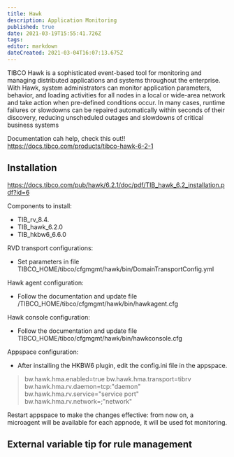 ```yaml
---
title: Hawk
description: Application Monitoring
published: true
date: 2021-03-19T15:55:41.726Z
tags: 
editor: markdown
dateCreated: 2021-03-04T16:07:13.675Z
---
```


TIBCO Hawk is a sophisticated event-based tool for monitoring and managing distributed applications and systems throughout the enterprise. With Hawk, system administrators can monitor application parameters, behavior, and loading activities for all nodes in a local or wide-area network and take action when pre-defined conditions occur. In many cases, runtime failures or slowdowns can be repaired automatically within seconds of their discovery, reducing unscheduled outages and slowdowns of critical business systems

Documentation cah help, check this out!!
https://docs.tibco.com/products/tibco-hawk-6-2-1

## Installation

https://docs.tibco.com/pub/hawk/6.2.1/doc/pdf/TIB_hawk_6.2_installation.pdf?id=6

Components to install:
- TIB_rv_8.4.
- TIB_hawk_6.2.0
- TIB_hkbw6_6.6.0

RVD transport configurations:
- Set parameters in file 	TIBCO_HOME/tibco/cfgmgmt/hawk/bin/DomainTransportConfig.yml

Hawk agent configuration:
- Follow the documentation and update file /TIBCO_HOME/tibco/cfgmgmt/hawk/bin/hawkagent.cfg



Hawk console configuration:
- Follow the documentation and update file 
	TIBCO_HOME/tibco/cfgmgmt/hawk/bin/hawkconsole.cfg
  
Appspace configuration:
- After installing the HKBW6 plugin, edit the config.ini file in the appspace.

> bw.hawk.hma.enabled=true
> bw.hawk.hma.transport=tibrv
> bw.hawk.hma.rv.daemon=tcp\:"daemon"
> bw.hawk.hma.rv.service="service port"
> bw.hawk.hma.rv.network=;"network"

Restart appspace to make the changes effective: from now on, a microagent will be available for each appnode, it will be used fot monitoring.

## External variable tip for rule management


